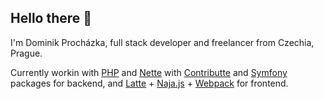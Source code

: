 ## Hello there 👋

I'm Dominik Procházka, full stack developer and freelancer from Czechia, Prague.

Currently workin with [PHP](https://www.php.net/) and [Nette](https://nette.org/) with [Contributte](https://contributte.org/) and [Symfony](https://symfony.com/) packages for backend, and [Latte](https://latte.nette.org/) + [Naja.js](https://naja.js.org/) + [Webpack](https://webpack.js.org/) for frontend.
